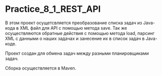 # Practice_8_1_REST_API

В этом проект осущетсвляется преобразование списка задач из Java-кода в XML файл для API с помощью метода save.
Так же осуществляются обратные действия с помощью метода load, парсинг XML с данными о наших задачах и занесение их в список задач в Java-коде.

Проект создан для обмена задач между разными планировщиками задач.

Сборка осуществляется в Maven.
